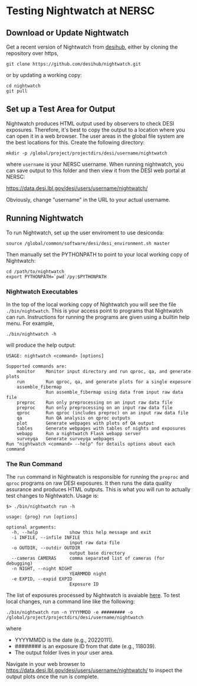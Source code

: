 # Testing Nightwatch at NERSC

## Download or Update Nightwatch

Get a recent version of Nightwatch from [desihub](https://github.com/desihub/nightwatch), either by cloning the
repository over https,
```
git clone https://github.com/desihub/nightwatch.git
```
or by updating a working copy:
```
cd nightwatch
git pull
```

## Set up a Test Area for Output

Nightwatch produces HTML output used by observers to check DESI exposures. Therefore, it's best to copy the output
to a location where you can open it in a web browser. The user areas in the global file system are the best
locations for this. Create the following directory:
```
mkdir -p /global/project/projectdirs/desi/username/nightwatch
```
where `username` is your NERSC username. When running nightwatch, you can save output to this folder and then
view it from the DESI web portal at NERSC:

https://data.desi.lbl.gov/desi/users/username/nightwatch/

Obviously, change "username" in the URL to your actual username.

## Running Nightwatch

To run Nightwatch, set up the user enviroment to use desiconda:
```
source /global/common/software/desi/desi_environment.sh master
```

Then manually set the PYTHONPATH to point to your local working copy of Nightwatch:
```
cd /path/to/nightwatch
export PYTHONPATH=`pwd`/py:$PYTHONPATH
```

### Nightwatch Executables

In the top of the local working copy of Nightwatch you will see the file `./bin/nightwatch`. This is your access
point to programs that Nightwatch can run. Instructions for running the programs are given using a builtin help
menu. For example,
```
./bin/nightwatch -h
```
will produce the help output:
```
USAGE: nightwatch <command> [options]

Supported commands are:
    monitor    Monitor input directory and run qproc, qa, and generate plots
    run        Run qproc, qa, and generate plots for a single exposure
    assemble_fibermap
               Run assemble_fibermap using data from input raw data file
    preproc    Run only preprocessing on an input raw data file
    preproc    Run only preprocessing on an input raw data file
    qproc      Run qproc (includes preproc) on an input raw data file
    qa         Run QA analysis on qproc outputs
    plot       Generate webpages with plots of QA output
    tables     Generate webpages with tables of nights and exposures
    webapp     Run a nightwatch Flask webapp server
    surveyqa   Generate surveyqa webpages
Run "nightwatch <command> --help" for details options about each command
```

### The Run Command

The `run` command in Nightwatch is responsible for running the `preproc` and `qproc` programs on raw DESI
exposures. It then runs the data quality assurance and produces HTML outputs. This is what you will run to
actually test changes to Nightwatch. Usage is:

```
$> ./bin/nightwatch run -h

usage: {prog} run [options]

optional arguments:
  -h, --help            show this help message and exit
  -i INFILE, --infile INFILE
                        input raw data file
  -o OUTDIR, --outdir OUTDIR
                        output base directory
  --cameras CAMERAS     comma separated list of cameras (for debugging)
  -n NIGHT, --night NIGHT
                        YEARMMDD night
  -e EXPID, --expid EXPID
                        Exposure ID
```

The list of exposures processed by Nightwatch is avaiable [here](https://nightwatch.desi.lbl.gov/nights.html). To
test local changes, run a command line like the following:
```
./bin/nightwatch run -n YYYYMMDD -e ######### -o /global/project/projectdirs/desi/username/nightwatch
```
where
- YYYYMMDD is the date (e.g., 20220111).
- ######## is an exposure ID from that date (e.g., 118039).
- The output folder lives in your user area.

Navigate in your web browser to https://data.desi.lbl.gov/desi/users/username/nightwatch/ to inspect the output
plots once the run is complete.
